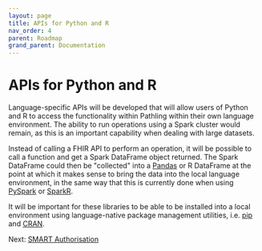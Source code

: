 ```yaml
---
layout: page
title: APIs for Python and R
nav_order: 4
parent: Roadmap
grand_parent: Documentation
---
```


# APIs for Python and R

Language-specific APIs will be developed that will allow users of Python and R
to access the functionality within Pathling within their own language
environment. The ability to run operations using a Spark cluster would remain,
as this is an important capability when dealing with large datasets.

Instead of calling a FHIR API to perform an operation, it will be possible to
call a function and get a Spark DataFrame object returned. The Spark DataFrame
could then be "collected" into a [Pandas](https://pandas.pydata.org/) or R
DataFrame at the point at which it makes sense to bring the data into the local
language environment, in the same way that this is currently done when using
[PySpark](https://spark.apache.org/docs/latest/api/python/index.html) or
[SparkR](https://spark.apache.org/docs/latest/api/R/index.html).

It will be important for these libraries to be able to be installed into a local
environment using language-native package management utilities, i.e.
[pip](https://pypi.org/project/pip/) and [CRAN](https://cran.r-project.org/).

Next: [SMART Authorisation](./smart.html)
